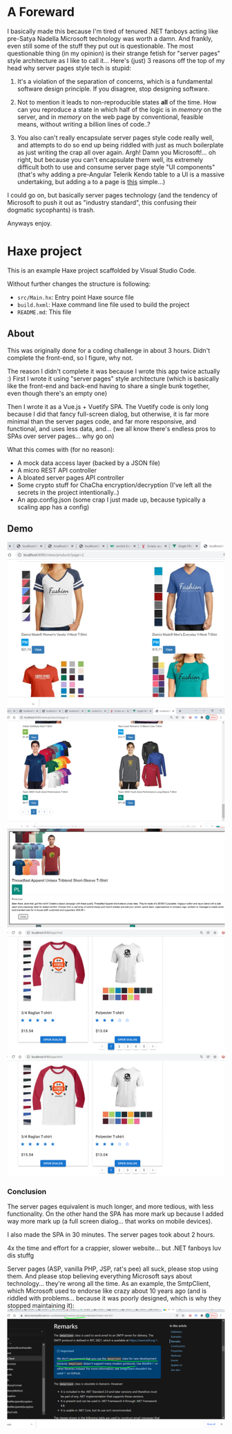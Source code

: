 # A Foreward

I basically made this because I'm tired of tenured .NET fanboys acting like pre-Satya Nadella Microsoft technology was worth a damn. And frankly, even still some of the stuff they put out is questionable. The most questionable thing (in my opinion) is their strange fetish for "server pages" style architecture as I like to call it... Here's (just) 3 reasons off the top of my head why server pages style tech is stupid: 

1. It's a violation of the separation of concerns, which is a fundamental software design principle. If you disagree, stop designing software.

2. Not to mention it leads to non-reproducible states __all__ of the time. How can you reproduce a state in which half of the logic is in _memory_ on the server, and in _memory_ on the web page by conventional, feasible means, without writing a billion lines of code..? 

3. You also can't really encapsulate server pages style code really well, and attempts to do so end up being riddled with just as much boilerplate as just writing the crap all over again. Argh! Damn you Microsoft!... oh right, but because you can't encapsulate them well, its extremely difficult both to use and consume server page style "UI components" (that's why adding a pre-Angular Telerik Kendo table to a UI is a massive undertaking, but adding a <b-table> to a page is [this](https://bootstrap-vue.org/docs/components/table) simple...)

I could go on, but basically server pages technology (and the tendency of Microsoft to push it out as "industry standard", this confusing their dogmatic sycophants) is trash.

Anyways enjoy.

# Haxe project

This is an example Haxe project scaffolded by Visual Studio Code.

Without further changes the structure is following:

 * `src/Main.hx`: Entry point Haxe source file
 * `build.hxml`: Haxe command line file used to build the project
 * `README.md`: This file


 ## About

 This was originally done for a coding challenge in about 3 hours. Didn't complete the front-end, so I figure, why not.

 The reason I didn't complete it was because I wrote this app twice actually :)
 First I wrote it using "server pages" style architecture (which is basically like the front-end and back-end having to share a single bunk together, even though there's an empty one)

 Then I wrote it as a Vue.js + Vuetify SPA. The Vuetify code is only long because I did that fancy full-screen dialog, but otherwise, it is far more minimal than the server pages code, and far more responsive, and functional, and uses less data, and... (we all know there's endless pros to SPAs over server pages... why go on)

 What this comes with (for no reason):
 - A mock data access layer (backed by a JSON file)
 - A micro REST API controller
 - A bloated server pages API controller
 - Some crypto stuff for ChaCha encryption/decryption (I've left all the secrets in the project intentionally..)
 - An app.config.json (some crap I just made up, because typically a scaling app has a config)

 ## Demo
 ![demo 1](https://github.com/piboistudios/store-ui-test/blob/master/dist/demo1.png?raw=true)
 ![demo 2](https://github.com/piboistudios/store-ui-test/blob/master/dist/demo2.png?raw=true)
 ![demo 3](https://github.com/piboistudios/store-ui-test/blob/master/dist/demo3.PNG?raw=true)
 ![demo 4](https://github.com/piboistudios/store-ui-test/blob/master/dist/demo4.png?raw=true)
 ![demo 4](https://github.com/piboistudios/store-ui-test/blob/master/dist/demo4.png?raw=true)

### Conclusion
The server pages equivalent is much longer, and more tedious, with less functionality.
On the other hand the SPA has more mark up because I added way more mark up (a full screen dialog... that works on mobile devices).

I also made the SPA in 30 minutes. The server pages took about 2 hours.

4x the time and effort for a crappier, slower website... but .NET fanboys luv dis stuffg

Server pages (ASP, vanilla PHP, JSP, rat's pee) all suck, please stop using them. And please stop believing everything Microsoft says about technology... they're wrong all the time. As an example, the SmtpClient, which Microsoft used to endorse like crazy about 10 years ago (and is riddled with problems... because it was poorly designed, which is why they stopped maintaining it):
 ![why Microsoft is total trash](https://github.com/piboistudios/store-ui-test/blob/master/dist/why-microsoft-is-garbage.png?raw=true)

